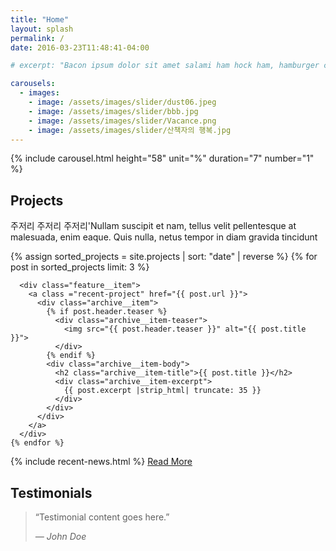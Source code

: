 ```yaml
---
title: "Home"
layout: splash
permalink: /
date: 2016-03-23T11:48:41-04:00

# excerpt: "Bacon ipsum dolor sit amet salami ham hock ham, hamburger corned beef short ribs kielbasa biltong t-bone drumstick tri-tip tail sirloin pork chop."

carousels:
  - images: 
    - image: /assets/images/slider/dust06.jpeg
    - image: /assets/images/slider/bbb.jpg
    - image: /assets/images/slider/Vacance.png
    - image: /assets/images/slider/산책자의 행복.jpg
---
```

<!-- #이미지 슬라이더 구간  -->

{% include carousel.html height="58" unit="%" duration="7" number="1" %}


<!-- Project 구간 -->
<div class = "gtco-heading">
  <h2> Projects </h2>
  <p> 주저리 주저리 주저리'Nullam suscipit et nam, tellus velit pellentesque at malesuada, enim eaque. Quis nulla, netus tempor in diam gravida tincidunt
  </p>
</div>

<!-- 최신 프로젝트 grid with 섬네일, 제목, 요약 -->
<div class = "main_feature_container">
  <div class="feature__wrapper">
    {% assign sorted_projects = site.projects | sort: "date" | reverse %}
    {% for post in sorted_projects limit: 3 %}
    
      <div class="feature__item">
        <a class ="recent-project" href="{{ post.url }}">
          <div class="archive__item">
            {% if post.header.teaser %}
              <div class="archive__item-teaser">
                <img src="{{ post.header.teaser }}" alt="{{ post.title }}">
              </div>
            {% endif %}
            <div class="archive__item-body">
              <h2 class="archive__item-title">{{ post.title }}</h2>
              <div class="archive__item-excerpt">
                {{ post.excerpt |strip_html| truncate: 35 }}
              </div>
            </div>
          </div>
        </a>
      </div>
    {% endfor %}
  </div>
</div>

<!-- ===== 메인 하단 news 아카이빙 + testimony ====== -->
<section class = "main-news">
  <!-- 1st row, news section-->
  <div class="gtco-news">
    {% include recent-news.html %}
    <!-- ReadMore 버튼 -->
    <a href="{{ "/news/" }}" class="btn">Read More</a>
  </div>  
  <!-- 2nd row, Testimonials Section -->
  <div class="gtco-testimonials">
    <h2>Testimonials</h2>
    <blockquote>
      <p>&ldquo;Testimonial content goes here.&rdquo;</p>
      <p class="author"><cite>&mdash; John Doe</cite></p>
    </blockquote>
  </div>
</section>

